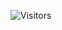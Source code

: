 ![Visitors](https://api.visitorbadge.io/api/visitors?path=Devsgeeknerd%2Fcur-and-exp-and-dev&label=Visitantes&labelColor=%23f9e64f&countColor=%23008000&style=plastic "Total de Visitas")
&nbsp;
